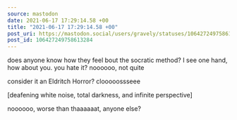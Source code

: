 ```yaml
---
source: mastodon
date: 2021-06-17 17:29:14.58 +00
title: "2021-06-17 17:29:14.58 +00"
post_uri: https://mastodon.social/users/gravely/statuses/106427249758613284
post_id: 106427249758613284
---
```

does anyone know how they feel bout the socratic method? I see one hand, how about you. you hate it? noooooo, not quite

consider it an Eldritch Horror? clooooossseee

[deafening white noise, total darkness, and infinite perspective]

noooooo, worse than thaaaaaat, anyone else?


